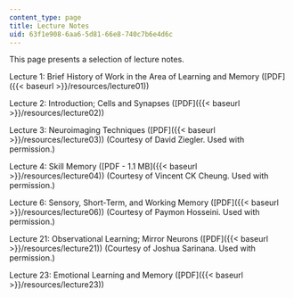 ```yaml
---
content_type: page
title: Lecture Notes
uid: 63f1e908-6aa6-5d81-66e8-740c7b6e4d6c
---
```


This page presents a selection of lecture notes.

Lecture 1: Brief History of Work in the Area of Learning and Memory ([PDF]({{< baseurl >}}/resources/lecture01))

Lecture 2: Introduction; Cells and Synapses ([PDF]({{< baseurl >}}/resources/lecture02))

Lecture 3: Neuroimaging Techniques ([PDF]({{< baseurl >}}/resources/lecture03)) (Courtesy of David Ziegler. Used with permission.)

Lecture 4: Skill Memory ([PDF - 1.1 MB]({{< baseurl >}}/resources/lecture04)) (Courtesy of Vincent CK Cheung. Used with permission.)

Lecture 6: Sensory, Short-Term, and Working Memory ([PDF]({{< baseurl >}}/resources/lecture06)) (Courtesy of Paymon Hosseini. Used with permission.)

Lecture 21: Observational Learning; Mirror Neurons ([PDF]({{< baseurl >}}/resources/lecture21)) (Courtesy of Joshua Sarinana. Used with permission.)

Lecture 23: Emotional Learning and Memory ([PDF]({{< baseurl >}}/resources/lecture23))